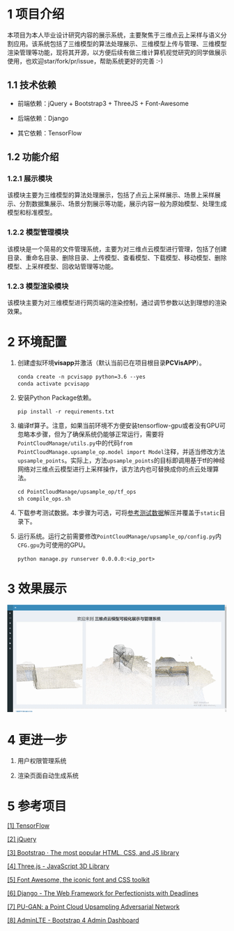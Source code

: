 # 1 项目介绍

本项目为本人毕业设计研究内容的展示系统，主要聚焦于三维点云上采样与语义分割应用。该系统包括了三维模型的算法处理展示、三维模型上传与管理、三维模型渲染管理等功能，现将其开源，以方便后续有做三维计算机视觉研究的同学做展示使用，也欢迎star/fork/pr/issue，帮助系统更好的完善 :-)

## 1.1 技术依赖

- 前端依赖：jQuery + Bootstrap3 + ThreeJS + Font-Awesome

- 后端依赖：Django

- 其它依赖：TensorFlow

## 1.2 功能介绍

### 1.2.1 展示模块

该模块主要为三维模型的算法处理展示，包括了点云上采样展示、场景上采样展示、分割数据集展示、场景分割展示等功能，展示内容一般为原始模型、处理生成模型和标准模型。

### 1.2.2 模型管理模块

该模块是一个简易的文件管理系统，主要为对三维点云模型进行管理，包括了创建目录、重命名目录、删除目录、上传模型、查看模型、下载模型、移动模型、删除模型、上采样模型、回收站管理等功能。

### 1.2.3 模型渲染模块

该模块主要为对三维模型进行网页端的渲染控制，通过调节参数以达到理想的渲染效果。

# 2 环境配置

1. 创建虚拟环境**visapp**并激活（默认当前已在项目根目录**PCVisAPP**）。

    ```shell
    conda create -n pcvisapp python=3.6 --yes
    conda activate pcvisapp
    ```

2. 安装Python Package依赖。

    ```shell
    pip install -r requirements.txt
    ```

3. 编译tf算子。注意，如果当前环境不方便安装tensorflow-gpu或者没有GPU可忽略本步骤，但为了确保系统仍能够正常运行，需要将`PointCloudManage/utils.py`中的代码`from PointCloudManage.upsample_op.model import Model`注释，并适当修改方法`upsample_points`。实际上，方法`upsample_points`的目标即调用基于tf的神经网络对三维点云模型进行上采样操作，该方法内也可替换成你的点云处理算法。

    ```shell
    cd PointCloudManage/upsample_op/tf_ops
    sh compile_ops.sh
    ```

4. 下载参考测试数据。本步骤为可选，可将[参考测试数据](https://drive.google.com/file/d/1hb78WSrDIp2GRBp63lhRISAsDxK-y7_o/view?usp=sharing)解压并覆盖于`static`目录下。

5. 运行系统。运行之前需要修改`PointCloudManage/upsample_op/config.py`内`CFG.gpu`为可使用的GPU。

    ```shell
    python manage.py runserver 0.0.0.0:<ip_port>
    ```

# 3 效果展示

![](./resource/index.gif)

# 4 更进一步

1. 用户权限管理系统

2. 渲染页面自动生成系统

# 5 参考项目

[[1] TensorFlow](https://www.tensorflow.org/)

[[2] jQuery](https://jquery.com/)

[[3] Bootstrap · The most popular HTML, CSS, and JS library](https://getbootstrap.com/)

[[4] Three.js - JavaScript 3D Library](https://threejs.org/)

[[5] Font Awesome, the iconic font and CSS toolkit](https://fontawesome.com/v4/)

[[6] Django - The Web Framework for Perfectionists with Deadlines](https://www.djangoproject.com/)

[[7] PU-GAN: a Point Cloud Upsampling Adversarial Network](https://github.com/liruihui/PU-GAN)

[[8] AdminLTE - Bootstrap 4 Admin Dashboard](https://github.com/ColorlibHQ/AdminLTE)
